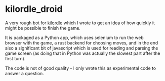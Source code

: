 # kilordle_droid

A very rough bot for [kilordle](https://jonesnxt.github.io/kilordle/) which I wrote to get an idea of how quickly it might be possible to finish the game.

It is packaged as a Python app, which uses selenium to run the web browser with the game, a rust backend for choosing moves,
and in the end also a significant bit of javascript which is used for reading and parsing the game screen (as doing that
in Python was actually the slowest part after the first turn).

The code is not of good quality - I only wrote this as experimental code to answer a question.
